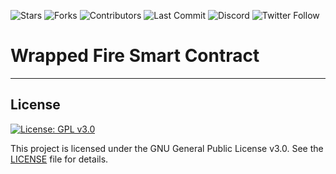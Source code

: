 ![Stars](https://img.shields.io/gitlab/stars/Donaswap/WFIRE?style=social)
![Forks](https://img.shields.io/gitlab/forks/Donaswap/WFIRE?style=social)
![Contributors](https://img.shields.io/gitlab/contributors/donaswap/WFIRE)
![Last Commit](https://img.shields.io/gitlab/last-commit/Donaswap/WFIRE)
![Discord](https://img.shields.io/discord/851473572772970527?label=Discord)
![Twitter Follow](https://img.shields.io/twitter/follow/thefirechain?style=social)

# Wrapped Fire Smart Contract

---
## License

[![License: GPL v3.0](https://img.shields.io/badge/License-GPL%20v3-blue.svg)](https://www.gnu.org/licenses/gpl-3.0)

This project is licensed under the GNU General Public License v3.0. See the [LICENSE](LICENSE) file for details.